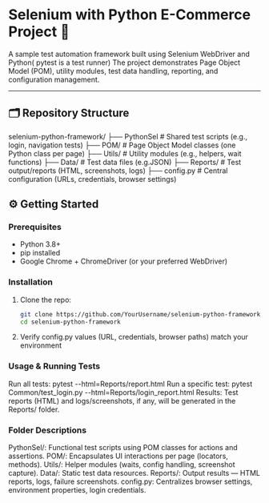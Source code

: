 # Selenium with Python E-Commerce Project 🚀

A sample test automation framework built using Selenium WebDriver and Python( pytest is a test runner) 
The project demonstrates Page Object Model (POM), utility modules, test data handling, reporting, and configuration management.

---

## 🗂️ Repository Structure
selenium-python-framework/
├── PythonSel # Shared test scripts (e.g., login, navigation tests)
├── POM/ # Page Object Model classes (one Python class per page)
├── Utils/ # Utility modules (e.g., helpers, wait functions)
├── Data/ # Test data files (e.g.JSON)
├── Reports/ # Test output/reports (HTML, screenshots, logs)
├── config.py # Central configuration (URLs, credentials, browser settings)

## ⚙️ Getting Started

### Prerequisites

- Python 3.8+
- pip installed
- Google Chrome + ChromeDriver (or your preferred WebDriver)

### Installation

1. Clone the repo:
   ```bash
   git clone https://github.com/YourUsername/selenium-python-framework.git
   cd selenium-python-framework
2. Verify config.py values (URL, credentials, browser paths) match your environment

### Usage & Running Tests

Run all tests:
pytest --html=Reports/report.html
Run a specific test:
pytest Common/test_login.py --html=Reports/login_report.html
Results: 
Test reports (HTML) and logs/screenshots, if any, will be generated in the Reports/ folder.

### Folder Descriptions

PythonSel/: Functional test scripts using POM classes for actions and assertions.
POM/: Encapsulates UI interactions per page (locators, methods).
Utils/: Helper modules (waits, config handling, screenshot capture).
Data/: Static test data resources.
Reports/: Output results — HTML reports, logs, failure screenshots.
config.py: Centralizes browser settings, environment properties, login credentials.







